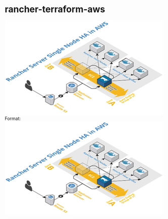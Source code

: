 # rancher-terraform-aws


![Rancher Server Hosting in AWS](/images/rancher-server-single-node-ha-for-aws.jpg)
Format: ![Rancher Server](https://github.com/parmar-gaurav-devops/rancher-terraform-aws/blob/master/images/rancher-server-single-node-ha-for-aws.jpg)
